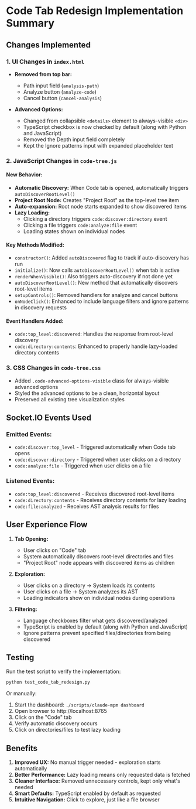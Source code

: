 # Code Tab Redesign Implementation Summary

## Changes Implemented

### 1. UI Changes in `index.html`
- **Removed from top bar:**
  - Path input field (`analysis-path`)
  - Analyze button (`analyze-code`)
  - Cancel button (`cancel-analysis`)

- **Advanced Options:**
  - Changed from collapsible `<details>` element to always-visible `<div>`
  - TypeScript checkbox is now checked by default (along with Python and JavaScript)
  - Removed the Depth input field completely
  - Kept the Ignore patterns input with expanded placeholder text

### 2. JavaScript Changes in `code-tree.js`

#### New Behavior:
- **Automatic Discovery:** When Code tab is opened, automatically triggers `autoDiscoverRootLevel()`
- **Project Root Node:** Creates "Project Root" as the top-level tree item
- **Auto-expansion:** Root node starts expanded to show discovered items
- **Lazy Loading:** 
  - Clicking a directory triggers `code:discover:directory` event
  - Clicking a file triggers `code:analyze:file` event
  - Loading states shown on individual nodes

#### Key Methods Modified:
- `constructor()`: Added `autoDiscovered` flag to track if auto-discovery has run
- `initialize()`: Now calls `autoDiscoverRootLevel()` when tab is active
- `renderWhenVisible()`: Also triggers auto-discovery if not done yet
- `autoDiscoverRootLevel()`: New method that automatically discovers root-level items
- `setupControls()`: Removed handlers for analyze and cancel buttons
- `onNodeClick()`: Enhanced to include language filters and ignore patterns in discovery requests

#### Event Handlers Added:
- `code:top_level:discovered`: Handles the response from root-level discovery
- `code:directory:contents`: Enhanced to properly handle lazy-loaded directory contents

### 3. CSS Changes in `code-tree.css`
- Added `.code-advanced-options-visible` class for always-visible advanced options
- Styled the advanced options to be a clean, horizontal layout
- Preserved all existing tree visualization styles

## Socket.IO Events Used

### Emitted Events:
- `code:discover:top_level` - Triggered automatically when Code tab opens
- `code:discover:directory` - Triggered when user clicks on a directory
- `code:analyze:file` - Triggered when user clicks on a file

### Listened Events:
- `code:top_level:discovered` - Receives discovered root-level items
- `code:directory:contents` - Receives directory contents for lazy loading
- `code:file:analyzed` - Receives AST analysis results for files

## User Experience Flow

1. **Tab Opening:**
   - User clicks on "Code" tab
   - System automatically discovers root-level directories and files
   - "Project Root" node appears with discovered items as children

2. **Exploration:**
   - User clicks on a directory → System loads its contents
   - User clicks on a file → System analyzes its AST
   - Loading indicators show on individual nodes during operations

3. **Filtering:**
   - Language checkboxes filter what gets discovered/analyzed
   - TypeScript is enabled by default (along with Python and JavaScript)
   - Ignore patterns prevent specified files/directories from being discovered

## Testing

Run the test script to verify the implementation:
```bash
python test_code_tab_redesign.py
```

Or manually:
1. Start the dashboard: `./scripts/claude-mpm dashboard`
2. Open browser to http://localhost:8765
3. Click on the "Code" tab
4. Verify automatic discovery occurs
5. Click on directories/files to test lazy loading

## Benefits

1. **Improved UX:** No manual trigger needed - exploration starts automatically
2. **Better Performance:** Lazy loading means only requested data is fetched
3. **Cleaner Interface:** Removed unnecessary controls, kept only what's needed
4. **Smart Defaults:** TypeScript enabled by default as requested
5. **Intuitive Navigation:** Click to explore, just like a file browser